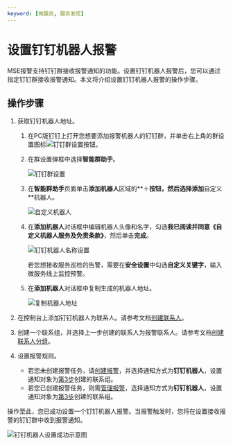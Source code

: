 ```yaml
---
keyword: [微服务, 服务发现]
---
```


# 设置钉钉机器人报警

MSE报警支持钉钉群接收报警通知的功能。设置钉钉机器人报警后，您可以通过指定钉钉群接收报警通知。本文将介绍设置钉钉机器人报警的操作步骤。

## 操作步骤

1.  获取钉钉机器人地址。

    1.  在PC版钉钉上打开您想要添加报警机器人的钉钉群，并单击右上角的群设置图标![钉钉群设置按钮](https://static-aliyun-doc.oss-accelerate.aliyuncs.com/assets/img/zh-CN/5002309951/p76982.png)。

    2.  在群设置弹框中选择**智能群助手**。

        ![钉钉群设置](https://static-aliyun-doc.oss-accelerate.aliyuncs.com/assets/img/zh-CN/6557559951/p43301.png)

    3.  在**智能群助手**页面单击**添加机器人**区域的**＋**按钮，然后选择添加**自定义**机器人。

        ![自定义机器人](https://static-aliyun-doc.oss-accelerate.aliyuncs.com/assets/img/zh-CN/6557559951/p43302.png)

    4.  在**添加机器人**对话框中编辑机器人头像和名字，勾选**我已阅读并同意《自定义机器人服务及免责条款》**，然后单击**完成**。

        ![钉钉机器人名称设置](https://static-aliyun-doc.oss-accelerate.aliyuncs.com/assets/img/zh-CN/2437736061/p43303.png)

        若您想接收服务巡检的告警，需要在**安全设置**中勾选**自定义关键字**，输入微服务线上监控预警。

    5.  在**添加机器人**对话框中复制生成的机器人地址。

        ![复制机器人地址](https://static-aliyun-doc.oss-accelerate.aliyuncs.com/assets/img/zh-CN/6557559951/p43304.png)

2.  在控制台上添加钉钉机器人为联系人。请参考文档[创建联系人](/cn.zh-CN/微服务组件托管/联系人管理/创建联系人.md)。

3.  创建一个联系组，并选择上一步创建的联系人为报警联系人。请参考文档[创建联系人分组](/cn.zh-CN/微服务组件托管/联系人管理/创建联系人分组.md)。

4.  设置报警规则。

    -   若您未创建报警任务，请[创建报警](/cn.zh-CN/微服务组件托管/报警管理/创建报警.md)，并选择通知方式为**钉钉机器人**，设置通知对象为[第3步](#step_v9r_3wd_a53)创建的联系组。
    -   若您已创建报警任务，则需[管理报警](/cn.zh-CN/微服务组件托管/报警管理/管理报警.md)，选择通知方式为**钉钉机器人**，设置通知对象为[第3步](#step_v9r_3wd_a53)创建的联系组。

操作至此，您已成功设置一个钉钉机器人报警。当报警触发时，您将在设置接收报警的钉钉群中收到报警通知。

![钉钉机器人设置成功示意图](https://static-aliyun-doc.oss-accelerate.aliyuncs.com/assets/img/zh-CN/6557559951/p43305.png)

